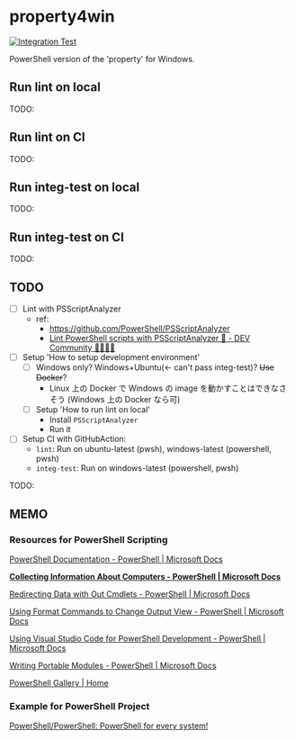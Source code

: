 # property4win

[![Integration Test](https://github.com/rnazmo/property4win/actions/workflows/integ-test.yml/badge.svg)](https://github.com/rnazmo/property4win/actions/workflows/integ-test.yml)

PowerShell version of the 'property' for Windows.

## Run lint on local

TODO:

## Run lint on CI

TODO:

## Run integ-test on local

TODO:

## Run integ-test on CI

TODO:

## TODO

- [ ] Lint with PSScriptAnalyzer
  - ref:
    - https://github.com/PowerShell/PSScriptAnalyzer
    - [Lint PowerShell scripts with PSScriptAnalyzer 🐢 - DEV Community 👩‍💻👨‍💻](https://dev.to/ranb2002/lint-powershell-scripts-with-psscriptanalyzer-313d)
- [ ] Setup 'How to setup development environment'
  - [ ] Windows only? Windows+Ubuntu(<- can't pass integ-test)? ~~Use Docker~~?
    - Linux 上の Docker で Windows の image を動かすことはできなさそう (Windows 上の Docker なら可)
  - [ ] Setup 'How to run lint on local'
    - Install `PSScriptAnalyzer`
    - Run it
- [ ] Setup CI with GitHubAction:
  - `lint`: Run on ubuntu-latest (pwsh), windows-latest (powershell, pwsh)
  - `integ-test`: Run on windows-latest (powershell, pwsh)

TODO:

## MEMO

### Resources for PowerShell Scripting

[PowerShell Documentation - PowerShell | Microsoft Docs](https://docs.microsoft.com/en-us/powershell/)

**[Collecting Information About Computers - PowerShell | Microsoft Docs](https://docs.microsoft.com/en-us/powershell/scripting/samples/collecting-information-about-computers?view=powershell-7.1)**

[Redirecting Data with Out Cmdlets - PowerShell | Microsoft Docs](https://docs.microsoft.com/en-us/powershell/scripting/samples/redirecting-data-with-out---cmdlets?view=powershell-7.1)

[Using Format Commands to Change Output View - PowerShell | Microsoft Docs](https://docs.microsoft.com/en-us/powershell/scripting/samples/using-format-commands-to-change-output-view?view=powershell-7.1)

[Using Visual Studio Code for PowerShell Development - PowerShell | Microsoft Docs](https://docs.microsoft.com/en-us/powershell/scripting/dev-cross-plat/vscode/using-vscode?view=powershell-7.1)

[Writing Portable Modules - PowerShell | Microsoft Docs](https://docs.microsoft.com/en-us/powershell/scripting/dev-cross-plat/writing-portable-modules?view=powershell-7.1)

[PowerShell Gallery | Home](https://www.powershellgallery.com/)

### Example for PowerShell Project

[PowerShell/PowerShell: PowerShell for every system!](https://github.com/PowerShell/PowerShell)
